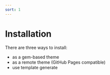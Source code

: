 ```yaml
---
sort: 1
---
```


# Installation

There are three ways to install:

- as a gem-based theme
- as a remote theme (GitHub Pages compatible)
- use template generate
